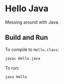 # Hello Java

Messing around with Java.

## Build and Run

To compile to `Hello.class`:

```bash
javac Hello.java
```

To run:

```bash
java Hello
```
